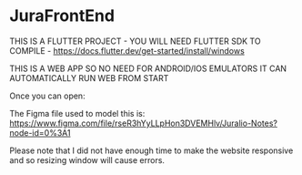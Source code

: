 # JuraFrontEnd


THIS IS A FLUTTER PROJECT - YOU WILL NEED FLUTTER SDK TO COMPILE - https://docs.flutter.dev/get-started/install/windows

THIS IS A WEB APP SO NO NEED FOR ANDROID/IOS EMULATORS IT CAN AUTOMATICALLY RUN WEB FROM START

Once you can open:

The Figma file used to model this is: https://www.figma.com/file/rseR3hYyLLpHon3DVEMHlv/Juralio-Notes?node-id=0%3A1

Please note that I did not have enough time to make the website responsive and so resizing window will cause errors. 
